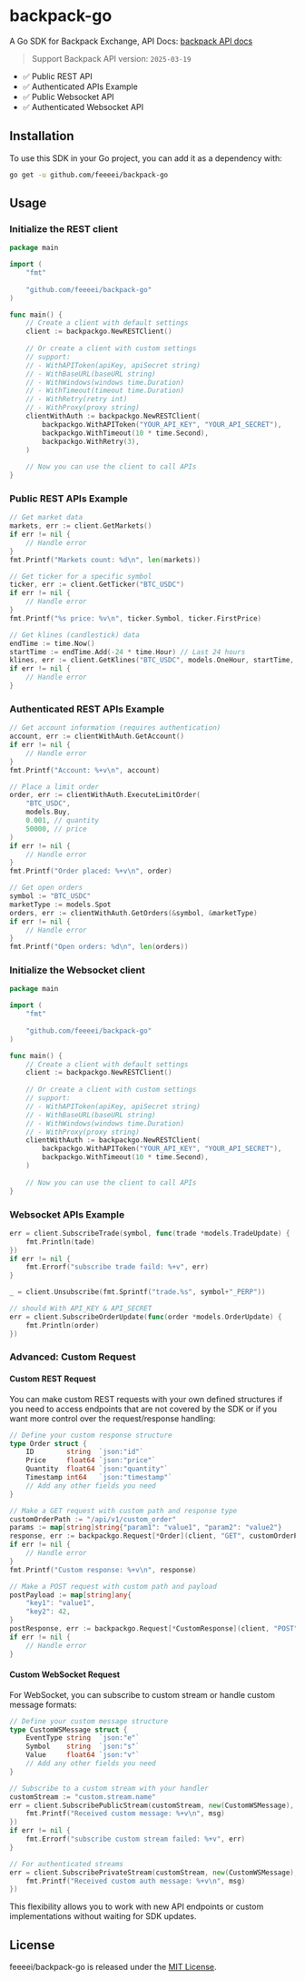 # backpack-go

A Go SDK for Backpack Exchange, API Docs: <a href="https://docs.backpack.exchange/" target="_blank">backpack API docs</a>

> Support Backpack API version: `2025-03-19`

- ✅ Public REST API
- ✅ Authenticated APIs Example
- ✅ Public Websocket API
- ✅ Authenticated Websocket API

## Installation

To use this SDK in your Go project, you can add it as a dependency with:

```bash
go get -u github.com/feeeei/backpack-go
```

## Usage

### Initialize the REST client

```go
package main

import (
    "fmt"
    
    "github.com/feeeei/backpack-go"
)

func main() {
    // Create a client with default settings
    client := backpackgo.NewRESTClient()
    
    // Or create a client with custom settings
    // support:
    // - WithAPIToken(apiKey, apiSecret string)
    // - WithBaseURL(baseURL string)
    // - WithWindows(windows time.Duration)
    // - WithTimeout(timeout time.Duration)
    // - WithRetry(retry int)
    // - WithProxy(proxy string)
    clientWithAuth := backpackgo.NewRESTClient(
        backpackgo.WithAPIToken("YOUR_API_KEY", "YOUR_API_SECRET"),
        backpackgo.WithTimeout(10 * time.Second),
        backpackgo.WithRetry(3),
    )
    
    // Now you can use the client to call APIs
}
```

### Public REST APIs Example

```go
// Get market data
markets, err := client.GetMarkets()
if err != nil {
    // Handle error
}
fmt.Printf("Markets count: %d\n", len(markets))

// Get ticker for a specific symbol
ticker, err := client.GetTicker("BTC_USDC")
if err != nil {
    // Handle error
}
fmt.Printf("%s price: %v\n", ticker.Symbol, ticker.FirstPrice)

// Get klines (candlestick) data
endTime := time.Now()
startTime := endTime.Add(-24 * time.Hour) // Last 24 hours
klines, err := client.GetKlines("BTC_USDC", models.OneHour, startTime, endTime)
if err != nil {
    // Handle error
}
```

### Authenticated REST APIs Example

```go
// Get account information (requires authentication)
account, err := clientWithAuth.GetAccount()
if err != nil {
    // Handle error
}
fmt.Printf("Account: %+v\n", account)

// Place a limit order
order, err := clientWithAuth.ExecuteLimitOrder(
    "BTC_USDC",
    models.Buy,
    0.001, // quantity
    50000, // price
)
if err != nil {
    // Handle error
}
fmt.Printf("Order placed: %+v\n", order)

// Get open orders
symbol := "BTC_USDC"
marketType := models.Spot
orders, err := clientWithAuth.GetOrders(&symbol, &marketType)
if err != nil {
    // Handle error
}
fmt.Printf("Open orders: %d\n", len(orders))
```

### Initialize the Websocket client
```go
package main

import (
    "fmt"
    
    "github.com/feeeei/backpack-go"
)

func main() {
    // Create a client with default settings
    client := backpackgo.NewRESTClient()
    
    // Or create a client with custom settings
    // support:
    // - WithAPIToken(apiKey, apiSecret string)
    // - WithBaseURL(baseURL string)
    // - WithWindows(windows time.Duration)
    // - WithProxy(proxy string)
    clientWithAuth := backpackgo.NewRESTClient(
        backpackgo.WithAPIToken("YOUR_API_KEY", "YOUR_API_SECRET"),
        backpackgo.WithTimeout(10 * time.Second),
    )
    
    // Now you can use the client to call APIs
}
```

### Websocket APIs Example
```go
err = client.SubscribeTrade(symbol, func(trade *models.TradeUpdate) {
    fmt.Println(tade)
})
if err != nil {
    fmt.Errorf("subscribe trade faild: %+v", err)
}

_ = client.Unsubscribe(fmt.Sprintf("trade.%s", symbol+"_PERP"))

// should With API_KEY & API_SECRET
err = client.SubscribeOrderUpdate(func(order *models.OrderUpdate) {
    fmt.Println(order)
})
```

### Advanced: Custom Request

#### Custom REST Request

You can make custom REST requests with your own defined structures if you need to access endpoints that are not covered by the SDK or if you want more control over the request/response handling:

```go
// Define your custom response structure
type Order struct {
    ID        string  `json:"id"`
    Price     float64 `json:"price"`
    Quantity  float64 `json:"quantity"`
    Timestamp int64   `json:"timestamp"`
    // Add any other fields you need
}

// Make a GET request with custom path and response type
customOrderPath := "/api/v1/custom_order"
params := map[string]string{"param1": "value1", "param2": "value2"}
response, err := backpackgo.Request[*Order](client, "GET", customOrderPath, params)
if err != nil {
    // Handle error
}
fmt.Printf("Custom response: %+v\n", response)

// Make a POST request with custom path and payload
postPayload := map[string]any{
    "key1": "value1",
    "key2": 42,
}
postResponse, err := backpackgo.Request[*CustomResponse](client, "POST", customPath, postPayload)
if err != nil {
    // Handle error
}
```

#### Custom WebSocket Request

For WebSocket, you can subscribe to custom stream or handle custom message formats:

```go
// Define your custom message structure
type CustomWSMessage struct {
    EventType string  `json:"e"`
    Symbol    string  `json:"s"`
    Value     float64 `json:"v"`
    // Add any other fields you need
}

// Subscribe to a custom stream with your handler
customStream := "custom.stream.name"
err = client.SubscribePublicStream(customStream, new(CustomWSMessage), func(msg *CustomWSMessage) {
    fmt.Printf("Received custom message: %+v\n", msg)
})
if err != nil {
    fmt.Errorf("subscribe custom stream failed: %+v", err)
}

// For authenticated streams
err = client.SubscribePrivateStream(customStream, new(CustomWSMessage), func(msg *CustomWSMessage) {
    fmt.Printf("Received custom auth message: %+v\n", msg)
})
```

This flexibility allows you to work with new API endpoints or custom implementations without waiting for SDK updates.


## License
feeeei/backpack-go is released under the [MIT License](https://opensource.org/licenses/MIT).